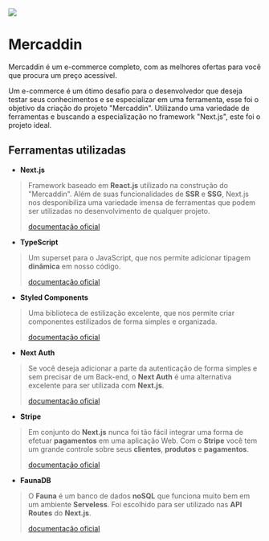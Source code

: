 <img src="https://i.ibb.co/v1dTS9K/mercaddin.png" />

# Mercaddin
Mercaddin é um e-commerce completo, com as melhores ofertas para você que procura um preço acessível.

Um e-commerce é um ótimo desafio para o desenvolvedor que deseja testar seus conhecimentos e se especializar em uma ferramenta, esse foi o objetivo da criação do projeto "Mercaddin". Utilizando uma variedade de ferramentas e buscando a especialização no framework "Next.js", este foi o projeto ideal.  

## Ferramentas utilizadas
- **Next.js**
> Framework baseado em **React.js** utilizado na construção do "Mercaddin". Além de suas funcionalidades de **SSR** e **SSG**, Next.js nos desponibiliza uma variedade imensa de ferramentas que podem ser utilizadas no desenvolvimento de qualquer projeto.
> 
> [documentação oficial](https://nextjs.org/docs/getting-started)

- **TypeScript**
> Um superset para o JavaScript, que nos permite adicionar tipagem **dinâmica** em nosso código.
>
> [documentação oficial](https://www.typescriptlang.org/docs/)

- **Styled Components**
> Uma biblioteca de estilização excelente, que nos permite criar componentes estilizados de forma simples e organizada.
> 
>[documentação oficial](https://styled-components.com/docs)

- **Next Auth**
> Se você deseja adicionar a parte da autenticação de forma simples e sem precisar de um Back-end, o **Next Auth** é uma alternativa excelente para ser utilizada com **Next.js**. 
>
>[documentação oficial](https://next-auth.js.org/getting-started/introduction)

- **Stripe**
> Em conjunto do **Next.js** nunca foi tão fácil integrar uma forma de efetuar **pagamentos** em uma aplicação Web. Com o **Stripe** você tem um grande controle sobre seus **clientes**, **produtos** e **pagamentos**.
>
>[documentação oficial](https://stripe.com/docs)

- **FaunaDB**
> O **Fauna** é um banco de dados **noSQL** que funciona muito bem em um ambiente **Serveless**. Foi escolhido para ser utilizado nas **API Routes** do **Next.js**.
>
>[documentação oficial](https://docs.fauna.com/fauna/current/)
